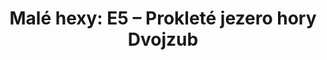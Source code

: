 ---
layout: article
authors: Jessa Daeh
title: 'Malé hexy: E5 – Prokleté jezero hory Dvojzub'
tags: 'materiály a doplňky, inspirace, Malé hexy'
series: Malé hexy
summary: 'Malé hexy, hex E5'
---